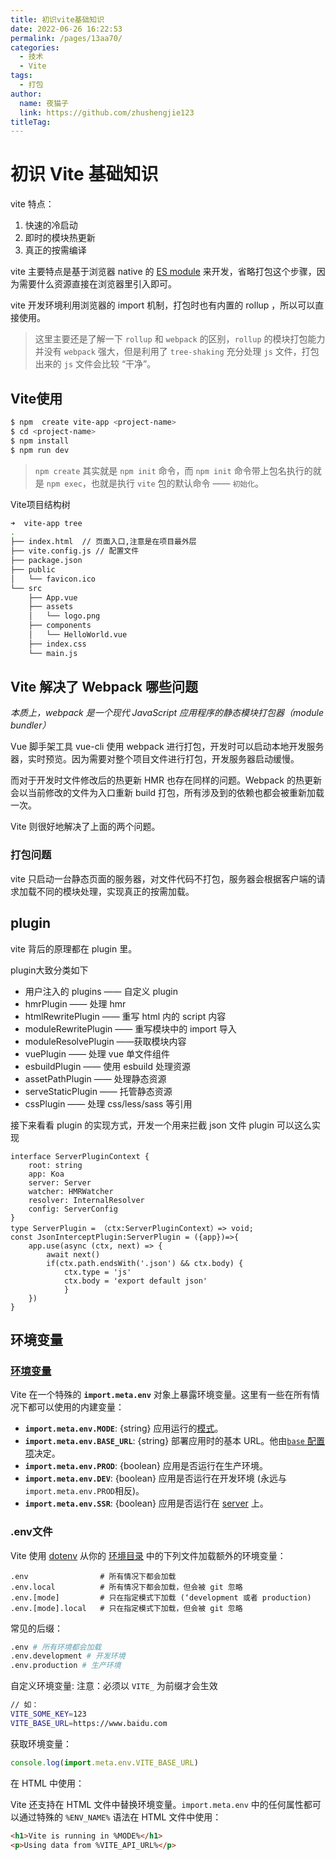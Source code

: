 ```yaml
---
title: 初识vite基础知识
date: 2022-06-26 16:22:53
permalink: /pages/13aa70/
categories:
  - 技术
  - Vite
tags:
  - 打包
author: 
  name: 夜猫子
  link: https://github.com/zhushengjie123
titleTag: 
---
```

# 初识 Vite 基础知识

vite 特点：

1. 快速的冷启动
2. 即时的模块热更新
3. 真正的按需编译

vite 主要特点是基于浏览器 native 的 [ES module](https://developer.mozilla.org/en-US/docs/Web/JavaScript/Reference/Statements/import) 来开发，省略打包这个步骤，因为需要什么资源直接在浏览器里引入即可。

vite 开发环境利用浏览器的 import 机制，打包时也有内置的 rollup ，所以可以直接使用。

> 这里主要还是了解一下 `rollup` 和 `webpack` 的区别，`rollup` 的模块打包能力并没有 `webpack` 强大，但是利用了 `tree-shaking` 充分处理 `js` 文件，打包出来的 `js` 文件会比较 “干净”。

## Vite使用

```sh
$ npm  create vite-app <project-name>
$ cd <project-name>
$ npm install
$ npm run dev
```

> `npm create` 其实就是 `npm init` 命令，而 `npm init` 命令带上包名执行的就是 `npm exec`，也就是执行 `vite` 包的默认命令 —— `初始化`。

Vite项目结构树

```sh
➜  vite-app tree
.
├── index.html  // 页面入口,注意是在项目最外层
├── vite.config.js // 配置文件
├── package.json
├── public
│   └── favicon.ico
└── src
    ├── App.vue
    ├── assets
    │   └── logo.png
    ├── components
    │   └── HelloWorld.vue
    ├── index.css
    └── main.js
```

## Vite 解决了 Webpack 哪些问题

*本质上，webpack 是一个现代 JavaScript 应用程序的静态模块打包器（module bundler）*



Vue 脚手架工具 vue-cli 使用 webpack 进行打包，开发时可以启动本地开发服务器，实时预览。因为需要对整个项目文件进行打包，开发服务器启动缓慢。



而对于开发时文件修改后的热更新 HMR 也存在同样的问题。Webpack 的热更新会以当前修改的文件为入口重新 build 打包，所有涉及到的依赖也都会被重新加载一次。

Vite 则很好地解决了上面的两个问题。



### 打包问题

vite 只启动一台静态页面的服务器，对文件代码不打包，服务器会根据客户端的请求加载不同的模块处理，实现真正的按需加载。

## plugin

vite 背后的原理都在 plugin 里。

plugin大致分类如下

- 用户注入的 plugins —— 自定义 plugin
- hmrPlugin —— 处理 hmr
- htmlRewritePlugin —— 重写 html 内的 script 内容
- moduleRewritePlugin —— 重写模块中的 import 导入
- moduleResolvePlugin ——获取模块内容
- vuePlugin —— 处理 vue 单文件组件
- esbuildPlugin —— 使用 esbuild 处理资源
- assetPathPlugin —— 处理静态资源
- serveStaticPlugin —— 托管静态资源
- cssPlugin —— 处理 css/less/sass 等引用

接下来看看 plugin 的实现方式，开发一个用来拦截 json 文件 plugin 可以这么实现

```tsx
interface ServerPluginContext {
	root: string
	app: Koa
	server: Server
	watcher: HMRWatcher
	resolver: InternalResolver
	config: ServerConfig
}
type ServerPlugin = （ctx:ServerPluginContext）=> void;
const JsonInterceptPlugin:ServerPlugin = ({app})=>{
	app.use(async (ctx, next) => {
		await next()
		if(ctx.path.endsWith('.json') && ctx.body) {
			ctx.type = 'js'
			ctx.body = 'export default json'
			}
	})
}
```

## 环境变量

### [环境变量](https://cn.vitejs.dev/guide/env-and-mode.html#env-variables)

Vite 在一个特殊的 **`import.meta.env`** 对象上暴露环境变量。这里有一些在所有情况下都可以使用的内建变量：

- **`import.meta.env.MODE`**: {string} 应用运行的[模式](https://cn.vitejs.dev/guide/env-and-mode.html#modes)。
- **`import.meta.env.BASE_URL`**: {string} 部署应用时的基本 URL。他由[`base` 配置项](https://cn.vitejs.dev/config/shared-options.html#base)决定。
- **`import.meta.env.PROD`**: {boolean} 应用是否运行在生产环境。
- **`import.meta.env.DEV`**: {boolean} 应用是否运行在开发环境 (永远与 `import.meta.env.PROD`相反)。
- **`import.meta.env.SSR`**: {boolean} 应用是否运行在 [server](https://cn.vitejs.dev/guide/ssr.html#conditional-logic) 上。

### .env文件

Vite 使用 [dotenv](https://github.com/motdotla/dotenv) 从你的 [环境目录](https://cn.vitejs.dev/config/shared-options.html#envdir) 中的下列文件加载额外的环境变量：

```
.env                # 所有情况下都会加载
.env.local          # 所有情况下都会加载，但会被 git 忽略
.env.[mode]         # 只在指定模式下加载 (‘development 或者 production)
.env.[mode].local   # 只在指定模式下加载，但会被 git 忽略
```

常见的后缀：

```bash
.env # 所有环境都会加载
.env.development # 开发环境
.env.production # 生产环境
```

自定义环境变量:
注意：必须以 `VITE_` 为前缀才会生效

```bash
// 如：
VITE_SOME_KEY=123
VITE_BASE_URL=https://www.baidu.com
```

获取环境变量：

```js
console.log(import.meta.env.VITE_BASE_URL)
```

在 HTML 中使用：

Vite 还支持在 HTML 文件中替换环境变量。`import.meta.env` 中的任何属性都可以通过特殊的 `%ENV_NAME%` 语法在 HTML 文件中使用：

```html
<h1>Vite is running in %MODE%</h1>
<p>Using data from %VITE_API_URL%</p>
```

